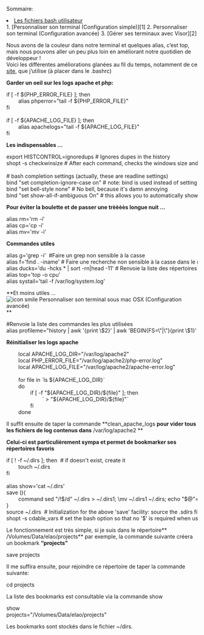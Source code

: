 
Sommaire:

<li style="text-align: justify;">
  <a title="Les fichiers bash utilisateur" href="http://www.elao.com/blog/mac-os/terminal/les-fichiers-bash-utilisateur.html ">Les fichiers bash utilisateur</a>
</li>
1.  [Personnaliser son terminal (Configuration simple)][1]
2.  Personnaliser son terminal (Configuration avancée)
3.  [Gérer ses terminaux avec Visor][2]

Nous avons de la couleur dans notre terminal et quelques alias, c&#8217;est top, mais nous pouvons aller un peu plus loin en améliorant notre quotidien de développeur !  
Voici les différentes améliorations glanées au fil du temps, notamment de ce <a title="Infinitered" href="http://blog.infinitered.com/" target="_blank">site</a>, que j&#8217;utilise (à placer dans le .bashrc)

**Garder un oeil sur les logs apache et php:**

<div class="codecolorer-container bash vibrant" style="overflow:auto;white-space:nowrap;width:100%;">
  <div class="bash codecolorer">
    <span class="kw1">if</span> <span class="br0">&#91;</span> <span class="re5">-f</span> <span class="co1">${PHP_ERROR_FILE}</span> <span class="br0">&#93;</span>; <span class="kw1">then</span><br /> &nbsp; &nbsp; &nbsp; &nbsp; <span class="kw3">alias</span> <span class="re2">phperror</span>=<span class="st0">"tail -f <span class="es3">${PHP_ERROR_FILE}</span>"</span><br /> <span class="kw1">fi</span><br /> <br /> <span class="kw1">if</span> <span class="br0">&#91;</span> <span class="re5">-f</span> <span class="co1">${APACHE_LOG_FILE}</span> <span class="br0">&#93;</span>; <span class="kw1">then</span><br /> &nbsp; &nbsp; &nbsp; &nbsp; <span class="kw3">alias</span> <span class="re2">apachelogs</span>=<span class="st0">"tail -f <span class="es3">${APACHE_LOG_FILE}</span>"</span><br /> <span class="kw1">fi</span>
  </div>
</div>

**Les indispensables &#8230;**

<div class="codecolorer-container bash vibrant" style="overflow:auto;white-space:nowrap;width:100%;">
  <div class="bash codecolorer">
    <span class="kw3">export</span> <span class="re2">HISTCONTROL</span>=ignoredups <span class="co0"># Ignores dupes in the history</span><br /> <span class="kw3">shopt</span> <span class="re5">-s</span> checkwinsize <span class="co0"># After each command, checks the windows size and changes lines and columns</span><br /> <br /> <span class="co0"># bash completion settings (actually, these are readline settings)</span><br /> <span class="kw3">bind</span> <span class="st0">"set completion-ignore-case on"</span> <span class="co0"># note: bind is used instead of setting these in .inputrc. &nbsp;This ignores case in bash completion</span><br /> <span class="kw3">bind</span> <span class="st0">"set bell-style none"</span> <span class="co0"># No bell, because it's damn annoying</span><br /> <span class="kw3">bind</span> <span class="st0">"set show-all-if-ambiguous On"</span> <span class="co0"># this allows you to automatically show completion without double tab-ing</span>
  </div>
</div>

**Pour éviter la boulette et de passer une trèèèès longue nuit &#8230;**

<div class="codecolorer-container bash vibrant" style="overflow:auto;white-space:nowrap;width:100%;">
  <div class="bash codecolorer">
    <span class="kw3">alias</span> <span class="re2">rm</span>=<span class="st_h">'rm -i'</span><br /> <span class="kw3">alias</span> <span class="re2">cp</span>=<span class="st_h">'cp -i'</span><br /> <span class="kw3">alias</span> <span class="re2">mv</span>=<span class="st_h">'mv -i'</span>
  </div>
</div>

**Commandes utiles**

<div class="codecolorer-container bash vibrant" style="overflow:auto;white-space:nowrap;width:100%;">
  <div class="bash codecolorer">
    <span class="kw3">alias</span> <span class="re2">g</span>=<span class="st_h">'grep -i'</span> &nbsp;<span class="co0">#Faire un grep non sensible à la casse</span><br /> <span class="kw3">alias</span> <span class="re2">f</span>=<span class="st_h">'find . -iname'</span> <span class="co0"># Faire une recherche non sensible à la casse dans le répertoire courant</span><br /> <span class="kw3">alias</span> <span class="re2">ducks</span>=<span class="st_h">'du -hcks * | sort -rn|head -11'</span> <span class="co0"># Renvoie la liste des répertoires avec leur taille</span><br /> <span class="kw3">alias</span> <span class="re2">top</span>=<span class="st_h">'top -o cpu'</span><br /> <span class="kw3">alias</span> <span class="re2">systail</span>=<span class="st_h">'tail -f /var/log/system.log'</span>
  </div>
</div>

**Et moins utiles &#8230; <img src="http://old-blog.elao.dev/wp-includes/images/smilies/icon_smile.gif" alt="icon smile Personnaliser son terminal sous mac OSX (Configuration avancée)" class="wp-smiley" title="Personnaliser son terminal sous mac OSX (Configuration avancée)" /> **

<div class="codecolorer-container bash vibrant" style="overflow:auto;white-space:nowrap;width:100%;">
  <div class="bash codecolorer">
    <span class="co0">#Renvoie la liste des commandes les plus utilisées</span><br /> <span class="kw3">alias</span> <span class="re2">profileme</span>=<span class="st0">"history | awk '{print <span class="es1">\$</span>2}' | awk 'BEGIN{FS=<span class="es1">\"</span>|<span class="es1">\"</span>}{print <span class="es1">\$</span>1}' | sort | uniq -c | sort -n | tail -n 20 | sort -nr"</span>
  </div>
</div>

**Réinitialiser les logs apache**

<div class="codecolorer-container bash vibrant" style="overflow:auto;white-space:nowrap;width:100%;">
  <div class="bash codecolorer">
    &nbsp; &nbsp; &nbsp; &nbsp; <span class="kw3">local</span> <span class="re2">APACHE_LOG_DIR</span>=<span class="st0">"/var/log/apache2"</span><br /> &nbsp; &nbsp; &nbsp; &nbsp; <span class="kw3">local</span> <span class="re2">PHP_ERROR_FILE</span>=<span class="st0">"/var/log/apache2/php-error.log"</span><br /> &nbsp; &nbsp; &nbsp; &nbsp; <span class="kw3">local</span> <span class="re2">APACHE_LOG_FILE</span>=<span class="st0">"/var/log/apache2/apache-error.log"</span><br /> <br /> &nbsp; &nbsp; &nbsp; &nbsp; <span class="kw1">for</span> <span class="kw2">file</span> <span class="kw1">in</span> <span class="sy0">`</span><span class="kw2">ls</span> <span class="co1">${APACHE_LOG_DIR}</span><span class="sy0">`</span><br /> &nbsp; &nbsp; &nbsp; &nbsp; <span class="kw1">do</span><br /> &nbsp; &nbsp; &nbsp; &nbsp; &nbsp; &nbsp; &nbsp; &nbsp; <span class="kw1">if</span> <span class="br0">&#91;</span> <span class="re5">-f</span> <span class="st0">"<span class="es3">${APACHE_LOG_DIR}</span>/<span class="es3">${file}</span>"</span> <span class="br0">&#93;</span>; <span class="kw1">then</span><br /> &nbsp; &nbsp; &nbsp; &nbsp; &nbsp; &nbsp; &nbsp; &nbsp; &nbsp; &nbsp; &nbsp; &nbsp; <span class="sy0">`</span> <span class="sy0">></span> <span class="st0">"<span class="es3">${APACHE_LOG_DIR}</span>/<span class="es3">${file}</span>"</span><span class="sy0">`</span><br /> &nbsp; &nbsp; &nbsp; &nbsp; &nbsp; &nbsp; &nbsp; &nbsp; <span class="kw1">fi</span><br /> &nbsp; &nbsp; &nbsp; &nbsp; <span class="kw1">done</span>
  </div>
</div>

Il suffit ensuite de taper la commande **clean\_apache\_logs **pour vider tous les fichiers de log contenus dans** /var/log/apache2 **

**Celui-ci est particulièrement sympa et permet de bookmarker ses répertoires favoris**

<div class="codecolorer-container bash vibrant" style="overflow:auto;white-space:nowrap;width:100%;">
  <div class="bash codecolorer">
    <span class="kw1">if</span> <span class="br0">&#91;</span> <span class="sy0">!</span> <span class="re5">-f</span> ~<span class="sy0">/</span>.dirs <span class="br0">&#93;</span>; <span class="kw1">then</span> &nbsp;<span class="co0"># if doesn't exist, create it</span><br /> &nbsp; &nbsp; &nbsp; &nbsp; <span class="kw2">touch</span> ~<span class="sy0">/</span>.dirs<br /> <span class="kw1">fi</span><br /> <br /> <span class="kw3">alias</span> <span class="re2">show</span>=<span class="st_h">'cat ~/.dirs'</span><br /> save <span class="br0">&#40;</span><span class="br0">&#41;</span><span class="br0">&#123;</span><br /> &nbsp; &nbsp; &nbsp; &nbsp; <span class="kw3">command</span> <span class="kw2">sed</span> <span class="st0">"/!$/d"</span> ~<span class="sy0">/</span>.dirs <span class="sy0">></span> ~<span class="sy0">/</span>.dirs1; \<span class="kw2">mv</span> ~<span class="sy0">/</span>.dirs1 ~<span class="sy0">/</span>.dirs; <span class="kw3">echo</span> <span class="st0">"$@"</span>=<span class="co3">\"</span><span class="sy0">`</span><span class="kw3">pwd</span><span class="sy0">`</span><span class="co3">\"</span> <span class="sy0">>></span> ~<span class="sy0">/</span>.dirs; <span class="kw3">source</span> ~<span class="sy0">/</span>.dirs ;<br /> <span class="br0">&#125;</span><br /> <span class="kw3">source</span> ~<span class="sy0">/</span>.dirs &nbsp;<span class="co0"># Initialization for the above 'save' facility: source the .sdirs file</span><br /> <span class="kw3">shopt</span> <span class="re5">-s</span> cdable_vars <span class="co0"># set the bash option so that no '$' is required when using the above facility</span>
  </div>
</div>

Le fonctionnement est très simple, si je suis dans le répertoire** /Volumes/Data/elao/projects** par exemple, la commande suivante créera un bookmark **&#8220;projects&#8221;**

<div class="codecolorer-container bash vibrant" style="overflow:auto;white-space:nowrap;width:100%;">
  <div class="bash codecolorer">
    save projects
  </div>
</div>

Il me suffira ensuite, pour rejoindre ce répertoire de taper la commande suivante:

<div class="codecolorer-container bash vibrant" style="overflow:auto;white-space:nowrap;width:100%;">
  <div class="bash codecolorer">
    <span class="kw3">cd</span> projects
  </div>
</div>

La liste des bookmarks est consultable via la commande show

<div class="codecolorer-container bash vibrant" style="overflow:auto;white-space:nowrap;width:100%;">
  <div class="bash codecolorer">
    show<br /> <span class="re2">projects</span>=<span class="st0">"/Volumes/Data/elao/projects"</span>
  </div>
</div>

Les bookmarks sont stockés dans le fichier ~/dirs.

 [1]: http://www.elao.com/blog/mac-os/personnaliser-son-terminal-sous-mac-osx.html "Personnaliser son terminal sous mac OSX"
 [2]: http://www.elao.com/blog/mac-os/terminal/gerer-ses-terminaux-avec-visor.html "Gérer ses terminaux avec Visor"